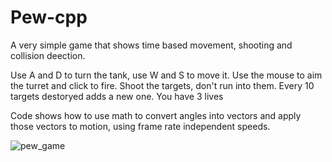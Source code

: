 # Pew-cpp
A very simple game that shows time based movement, shooting and collision deection.

Use A and D to turn the tank, use W and S to move it.
Use the mouse to aim the turret and click to fire.
Shoot the targets, don't run into them.
Every 10 targets destoryed adds a new one.
You have 3 lives

Code shows how to use math to convert angles into vectors and apply those vectors to motion, using frame rate independent speeds.

![pew_game](https://user-images.githubusercontent.com/322174/138608560-47de649e-7316-42f3-a4f5-c8ba59ef8b98.gif)